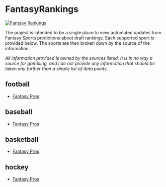 # FantasyRankings

[![Fantasy Rankings](https://github.com/barbacbd/FantasyRankings/actions/workflows/python-app.yml/badge.svg)](https://github.com/barbacbd/FantasyRankings/actions/workflows/python-app.yml)

The project is intended to be a single place to view automated updates from Fantasy Sports predictions about
draft rankings. Each supported sport is provided below. The sports are then broken down by the source of the
information.

_All information provided is owned by the sources listed. It is in no way a source for gambling, and I do not
provide any information that should be taken any further than a simple list of data points._




## football

- [Fantasy Pros](./docs/FantasyProsFootballDraft.md)

## baseball

- [Fantasy Pros](./docs/FantasyProsBaseballDraft.md)

## basketball

- [Fantasy Pros](./docs/FantasyProsBasketballDraft.md)

## hockey

- [Fantasy Pros](./docs/FantasyProsHockeyDraft.md)

